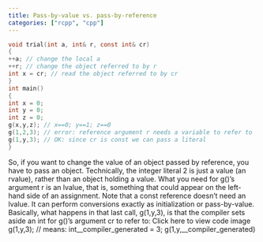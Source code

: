```yaml
---
title: Pass-by-value vs. pass-by-reference
categories: ["rcpp", "cpp"]
---
```


``` c
void trial(int a, int& r, const int& cr)
{
++a; // change the local a
++r; // change the object referred to by r
int x = cr; // read the object referred to by cr
}
int main()
{
int x = 0;
int y = 0;
int z = 0;
g(x,y,z); // x==0; y==1; z==0
g(1,2,3); // error: reference argument r needs a variable to refer to
g(1,y,3); // OK: since cr is const we can pass a literal
}
```

So, if you want to change the value of an object passed by reference, you have to pass an object. Technically, the integer literal
2 is just a value (an rvalue), rather than an object holding a value. What you need for g()’s argument r is an lvalue, that is,
something that could appear on the left-hand side of an assignment.
Note that a const reference doesn’t need an lvalue. It can perform conversions exactly as initialization or pass-by-value.
Basically, what happens in that last call, g(1,y,3), is that the compiler sets aside an int for g()’s argument cr to refer to:
Click here to view code image
g(1,y,3); // means: int__compiler_generated = 3; g(1,y,__compiler_generated)
